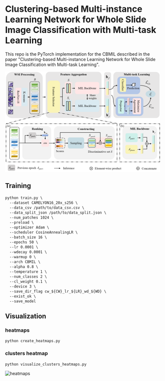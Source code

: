 # Clustering-based Multi-instance Learning Network for Whole Slide Image Classification with Multi-task Learning

This repo is the PyTorch implementation for the CBMIL described in the paper "Clustering-based Multi-instance Learning Network for Whole Slide Image Classification with Multi-task Learning".

![pipline](figs/pipeline.png)

## Training

```shell
python train.py \
  --dataset CAMELYON16_20x_s256 \
  --data_csv /path/to/data_csv.csv \
  --data_split_json /path/to/data_split.json \
  --num_patches 1024 \
  --preload \
  --optimizer Adam \
  --scheduler CosineAnnealingLR \
  --batch_size 16 \
  --epochs 50 \
  --lr 0.0001 \
  --wdecay 0.0001 \
  --warmup 0 \
  --arch CBMIL \
  --alpha 0.8 \
  --temperature 1 \
  --num_classes 2 \
  --cl_weight 0.1 \
  --device 3 \
  --save_dir_flag cw_${CW}_lr_${LR}_wd_${WD} \
  --exist_ok \
  --save_model
```

## Visualization

### heatmaps

```shell
python create_heatmaps.py
```

### clusters  heatmap

```shell
python visualize_clusters_heatmaps.py
```

![heatmaps](figs/heatmaps.png)



